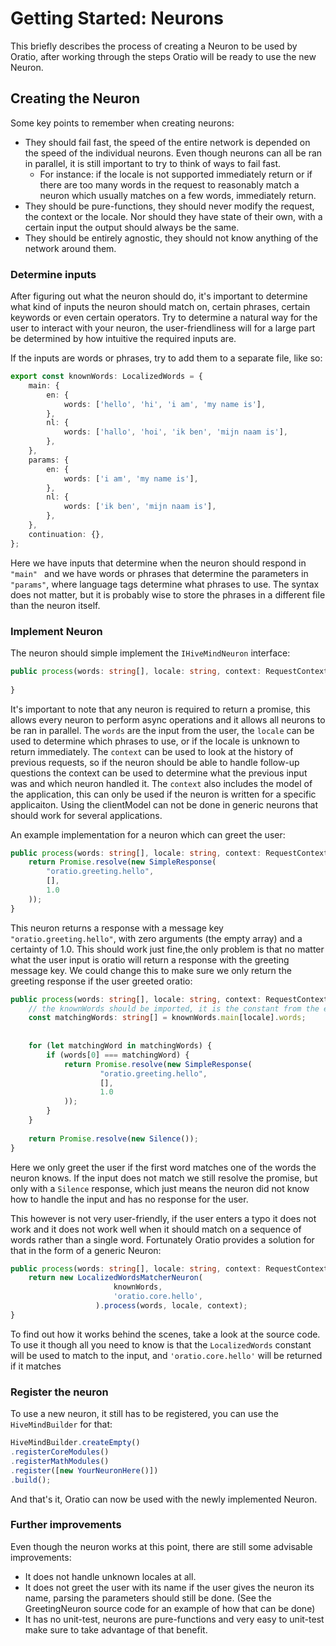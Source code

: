 # Getting Started: Neurons

This briefly describes the process of creating a Neuron to be used by Oratio, after working through the steps Oratio will be ready to use the new Neuron.

## Creating the Neuron

Some key points to remember when creating neurons:

* They should fail fast, the speed of the entire network is depended on the speed of the individual neurons. Even though neurons can all be ran in parallel, it is still important to try to think of ways to fail fast.
    * For instance: if the locale is not supported immediately return or if there are too many words in the request to reasonably match a neuron which usually matches on a few words, immediately return.
* They should be pure-functions, they should never modify the request, the context or the locale. Nor should they have state of their own, with a certain input the output should always be the same.
* They should be entirely agnostic, they should not know anything of the network around them.

### Determine inputs 

After figuring out what the neuron should do, it's important to determine what kind of inputs the neuron should match on, certain phrases, certain keywords or even certain operators. Try to determine a natural way for the user to interact with your neuron, the user-friendliness will for a large part be determined by how intuitive the required inputs are.

If the inputs are words or phrases, try to add them to a separate file, like so:

```typescript
export const knownWords: LocalizedWords = {
    main: {
        en: {
            words: ['hello', 'hi', 'i am', 'my name is'],
        },
        nl: {
            words: ['hallo', 'hoi', 'ik ben', 'mijn naam is'],
        },
    },
    params: {
        en: {
            words: ['i am', 'my name is'],
        },
        nl: {
            words: ['ik ben', 'mijn naam is'],
        },
    },
    continuation: {},
};
```

Here we have inputs that determine when the neuron should respond in `"main" ` and we have words or phrases that determine the parameters in `"params"`, where language tags determine what phrases to use. The syntax does not matter, but it is probably wise to store the phrases in a different file than the neuron itself.

### Implement Neuron

The neuron should simple implement the `IHiveMindNeuron` interface:

```typescript
public process(words: string[], locale: string, context: RequestContext): Promise<INeuronResponse> {
    
}
```

It's important to note that any neuron is required to return a promise, this allows every neuron to perform async operations and it allows all neurons to be ran in parallel. The `words` are the input from the user, the `locale` can be used to determine which phrases to use, or if the locale is unknown to return immediately. The `context` can be used to look at the history of previous requests, so if the neuron should be able to handle follow-up questions the context can be used to determine what the previous input was and which neuron handled it. The `context` also includes the model of the application, this can only be used if the neuron is written for a specific applicaiton. Using the clientModel can not be done in generic neurons that should work for several applications.

An example implementation for a neuron which can greet the user:
```typescript
public process(words: string[], locale: string, context: RequestContext): Promise<INeuronResponse> {
    return Promise.resolve(new SimpleResponse(
        "oratio.greeting.hello",
        [],
        1.0
    ));    
}
```
This neuron returns a response with a message key `"oratio.greeting.hello"`, with zero arguments (the empty array) and a certainty of 1.0. This should work just fine,the only problem is that no matter what the user input is oratio will return a response with the greeting message key. We could change this to make sure we only return the greeting response if the user greeted oratio:

```typescript
public process(words: string[], locale: string, context: RequestContext): Promise<INeuronResponse> {
    // the knownWords should be imported, it is the constant from the example above
    const matchingWords: string[] = knownWords.main[locale].words; 
    
    
    for (let matchingWord in matchingWords) {
        if (words[0] === matchingWord) {
            return Promise.resolve(new SimpleResponse(
                    "oratio.greeting.hello",
                    [],
                    1.0
            ));            
        }
    }
    
    return Promise.resolve(new Silence());          
}
```

Here we only greet the user if the first word matches one of the words the neuron knows. If the input does not match we still resolve the promise, but only with a `Silence` response, which just means the neuron did not know how to handle the input and has no response for the user.

This however is not very user-friendly, if the user enters a typo it does not work and it does not work well when it should match on a sequence of words rather than a single word. Fortunately Oratio provides a solution for that in the form of a generic Neuron:

```typescript
public process(words: string[], locale: string, context: RequestContext): Promise<INeuronResponse> {
    return new LocalizedWordsMatcherNeuron(
                       knownWords,
                       'oratio.core.hello',
                   ).process(words, locale, context);
}
```

To find out how it works behind the scenes, take a look at the source code. To use it though all you need to know is that the `LocalizedWords` constant will be used to match to the input, and `'oratio.core.hello'` will be returned if it matches

### Register the neuron

To use a new neuron, it still has to be registered, you can use the `HiveMindBuilder` for that:

```typescript
HiveMindBuilder.createEmpty()
.registerCoreModules()
.registerMathModules()
.register([new YourNeuronHere()])
.build();
```

And that's it, Oratio can now be used with the newly implemented Neuron.

### Further improvements

Even though the neuron works at this point, there are still some advisable improvements:

* It does not handle unknown locales at all.
* It does not greet the user with its name if the user gives the neuron its name, parsing the parameters should still be done. (See the GreetingNeuron source code for an example of how that can be done)
* It has no unit-test, neurons are pure-functions and very easy to unit-test make sure to take advantage of that benefit. 
